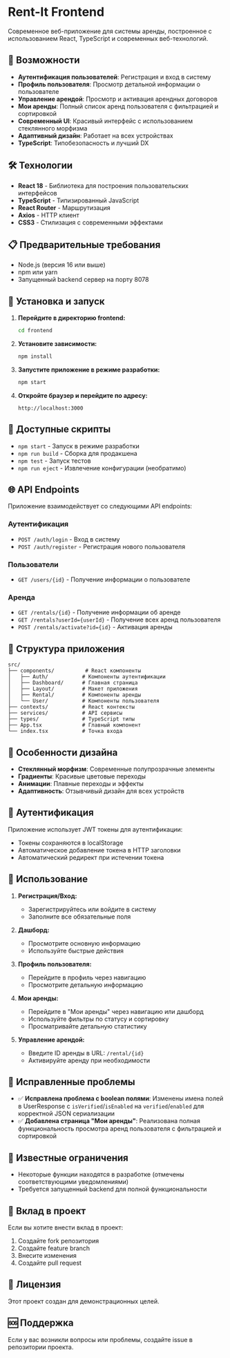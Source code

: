 # Rent-It Frontend

Современное веб-приложение для системы аренды, построенное с использованием React, TypeScript и современных веб-технологий.

## 🚀 Возможности

- **Аутентификация пользователей**: Регистрация и вход в систему
- **Профиль пользователя**: Просмотр детальной информации о пользователе
- **Управление арендой**: Просмотр и активация арендных договоров
- **Мои аренды**: Полный список аренд пользователя с фильтрацией и сортировкой
- **Современный UI**: Красивый интерфейс с использованием стеклянного морфизма
- **Адаптивный дизайн**: Работает на всех устройствах
- **TypeScript**: Типобезопасность и лучший DX

## 🛠 Технологии

- **React 18** - Библиотека для построения пользовательских интерфейсов
- **TypeScript** - Типизированный JavaScript
- **React Router** - Маршрутизация
- **Axios** - HTTP клиент
- **CSS3** - Стилизация с современными эффектами

## 📋 Предварительные требования

- Node.js (версия 16 или выше)
- npm или yarn
- Запущенный backend сервер на порту 8078

## 🚀 Установка и запуск

1. **Перейдите в директорию frontend:**
   ```bash
   cd frontend
   ```

2. **Установите зависимости:**
   ```bash
   npm install
   ```

3. **Запустите приложение в режиме разработки:**
   ```bash
   npm start
   ```

4. **Откройте браузер и перейдите по адресу:**
   ```
   http://localhost:3000
   ```

## 🔧 Доступные скрипты

- `npm start` - Запуск в режиме разработки
- `npm run build` - Сборка для продакшена
- `npm test` - Запуск тестов
- `npm run eject` - Извлечение конфигурации (необратимо)

## 🌐 API Endpoints

Приложение взаимодействует со следующими API endpoints:

### Аутентификация
- `POST /auth/login` - Вход в систему
- `POST /auth/register` - Регистрация нового пользователя

### Пользователи
- `GET /users/{id}` - Получение информации о пользователе

### Аренда
- `GET /rentals/{id}` - Получение информации об аренде
- `GET /rentals?userId={userId}` - Получение всех аренд пользователя
- `POST /rentals/activate?id={id}` - Активация аренды

## 📱 Структура приложения

```
src/
├── components/          # React компоненты
│   ├── Auth/           # Компоненты аутентификации
│   ├── Dashboard/      # Главная страница
│   ├── Layout/         # Макет приложения
│   ├── Rental/         # Компоненты аренды
│   └── User/           # Компоненты пользователя
├── contexts/           # React контексты
├── services/           # API сервисы
├── types/              # TypeScript типы
├── App.tsx             # Главный компонент
└── index.tsx           # Точка входа
```

## 🎨 Особенности дизайна

- **Стеклянный морфизм**: Современные полупрозрачные элементы
- **Градиенты**: Красивые цветовые переходы
- **Анимации**: Плавные переходы и эффекты
- **Адаптивность**: Отзывчивый дизайн для всех устройств

## 🔐 Аутентификация

Приложение использует JWT токены для аутентификации:
- Токены сохраняются в localStorage
- Автоматическое добавление токена в HTTP заголовки
- Автоматический редирект при истечении токена

## 📝 Использование

1. **Регистрация/Вход:**
   - Зарегистрируйтесь или войдите в систему
   - Заполните все обязательные поля

2. **Дашборд:**
   - Просмотрите основную информацию
   - Используйте быстрые действия

3. **Профиль пользователя:**
   - Перейдите в профиль через навигацию
   - Просмотрите детальную информацию

4. **Мои аренды:**
   - Перейдите в "Мои аренды" через навигацию или дашборд
   - Используйте фильтры по статусу и сортировку
   - Просматривайте детальную статистику

5. **Управление арендой:**
   - Введите ID аренды в URL: `/rental/{id}`
   - Активируйте аренду при необходимости

## 🐛 Исправленные проблемы

- ✅ **Исправлена проблема с boolean полями**: Изменены имена полей в UserResponse с `isVerified`/`isEnabled` на `verified`/`enabled` для корректной JSON сериализации
- ✅ **Добавлена страница "Мои аренды"**: Реализована полная функциональность просмотра аренд пользователя с фильтрацией и сортировкой

## 🔧 Известные ограничения

- Некоторые функции находятся в разработке (отмечены соответствующими уведомлениями)
- Требуется запущенный backend для полной функциональности

## 🤝 Вклад в проект

Если вы хотите внести вклад в проект:
1. Создайте fork репозитория
2. Создайте feature branch
3. Внесите изменения
4. Создайте pull request

## 📄 Лицензия

Этот проект создан для демонстрационных целей.

## 🆘 Поддержка

Если у вас возникли вопросы или проблемы, создайте issue в репозитории проекта.
